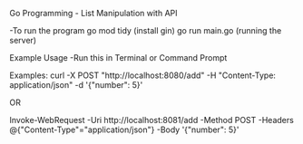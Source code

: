 Go Programming - List Manipulation with API

-To run the program
go mod tidy (install gin)
go run main.go (running the server)

Example Usage
-Run this in Terminal or Command Prompt

Examples:
curl -X POST "http://localhost:8080/add" -H "Content-Type: application/json" -d '{"number": 5}'

OR 

Invoke-WebRequest -Uri http://localhost:8081/add -Method POST -Headers @{"Content-Type"="application/json"} -Body '{"number": 5}'